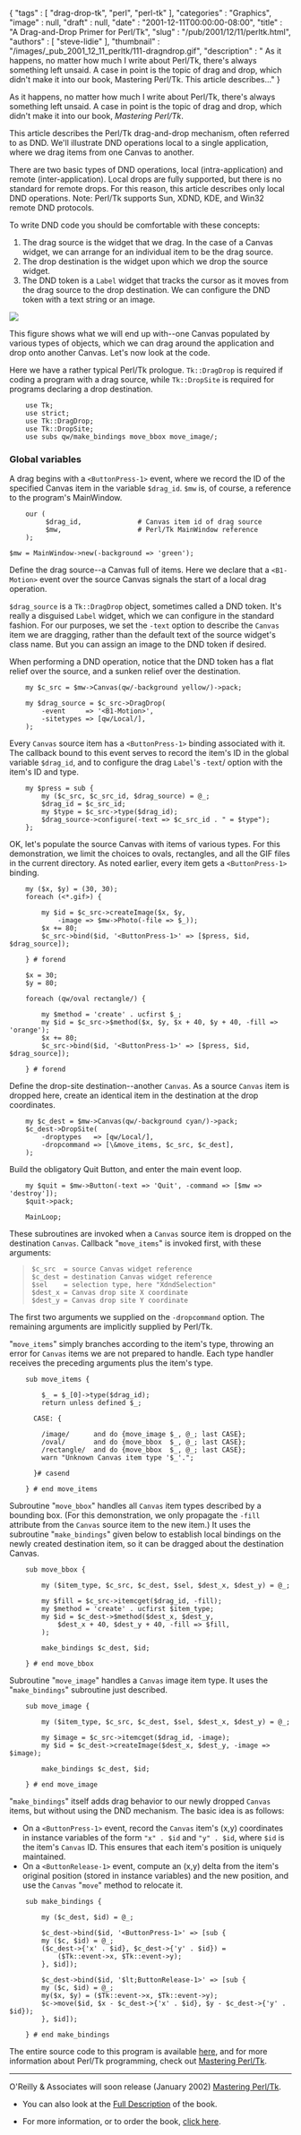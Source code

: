 {
   "tags" : [
      "drag-drop-tk",
      "perl",
      "perl-tk"
   ],
   "categories" : "Graphics",
   "image" : null,
   "draft" : null,
   "date" : "2001-12-11T00:00:00-08:00",
   "title" : "A Drag-and-Drop Primer for Perl/Tk",
   "slug" : "/pub/2001/12/11/perltk.html",
   "authors" : [
      "steve-lidie"
   ],
   "thumbnail" : "/images/_pub_2001_12_11_perltk/111-dragndrop.gif",
   "description" : " As it happens, no matter how much I write about Perl/Tk, there's always something left unsaid. A case in point is the topic of drag and drop, which didn't make it into our book, Mastering Perl/Tk. This article describes..."
}





As it happens, no matter how much I write about Perl/Tk, there's always
something left unsaid. A case in point is the topic of drag and drop,
which didn't make it into our book, *Mastering Perl/Tk*.

This article describes the Perl/Tk drag-and-drop mechanism, often
referred to as DND. We'll illustrate DND operations local to a single
application, where we drag items from one Canvas to another.

There are two basic types of DND operations, local (intra-application)
and remote (inter-application). Local drops are fully supported, but
there is no standard for remote drops. For this reason, this article
describes only local DND operations. Note: Perl/Tk supports Sun, XDND,
KDE, and Win32 remote DND protocols.

To write DND code you should be comfortable with these concepts:

1.  The drag source is the widget that we drag. In the case of a Canvas
    widget, we can arrange for an individual item to be the drag source.
2.  The drop destination is the widget upon which we drop the source
    widget.
3.  The DND token is a `Label` widget that tracks the cursor as it moves
    from the drag source to the drop destination. We can configure the
    DND token with a text string or an image.

![](/images/_pub_2001_12_11_perltk/drag.jpg)

This figure shows what we will end up with--one Canvas populated by
various types of objects, which we can drag around the application and
drop onto another Canvas. Let's now look at the code.

Here we have a rather typical Perl/Tk prologue. `Tk::DragDrop` is
required if coding a program with a drag source, while `Tk::DropSite` is
required for programs declaring a drop destination.

        use Tk;
        use strict;
        use Tk::DragDrop;
        use Tk::DropSite;
        use subs qw/make_bindings move_bbox move_image/;

### Global variables

A drag begins with a `<ButtonPress-1>` event, where we record the ID of
the specified Canvas item in the variable `$drag_id`. `$mw` is, of
course, a reference to the program's MainWindow.

        our (
             $drag_id,              # Canvas item id of drag source
             $mw,                   # Perl/Tk MainWindow reference
        );

    $mw = MainWindow->new(-background => 'green');

Define the drag source--a Canvas full of items. Here we declare that a
`<B1-Motion>` event over the source Canvas signals the start of a local
drag operation.

`$drag_source` is a `Tk::DragDrop` object, sometimes called a DND token.
It's really a disguised `Label` widget, which we can configure in the
standard fashion. For our purposes, we set the `-text` option to
describe the `Canvas` item we are dragging, rather than the default text
of the source widget's class name. But you can assign an image to the
DND token if desired.

When performing a DND operation, notice that the DND token has a flat
relief over the source, and a sunken relief over the destination.

        my $c_src = $mw->Canvas(qw/-background yellow/)->pack;

        my $drag_source = $c_src->DragDrop(
            -event     => '<B1-Motion>',
            -sitetypes => [qw/Local/],
        );

Every `Canvas` source item has a `<ButtonPress-1>` binding associated
with it. The callback bound to this event serves to record the item's ID
in the global variable `$drag_id`, and to configure the drag `Label`'s
`-text`/ option with the item's ID and type.

        my $press = sub {
            my ($c_src, $c_src_id, $drag_source) = @_;
            $drag_id = $c_src_id;
            my $type = $c_src->type($drag_id);
            $drag_source->configure(-text => $c_src_id . " = $type");
        };
      

OK, let's populate the source Canvas with items of various types. For
this demonstration, we limit the choices to ovals, rectangles, and all
the GIF files in the current directory. As noted earlier, every item
gets a `<ButtonPress-1>` binding.

        my ($x, $y) = (30, 30);
        foreach (<*.gif>) {

            my $id = $c_src->createImage($x, $y,
                -image => $mw->Photo(-file => $_));
            $x += 80;
            $c_src->bind($id, '<ButtonPress-1>' => [$press, $id, $drag_source]);
        
        } # forend

        $x = 30;
        $y = 80;

        foreach (qw/oval rectangle/) {

            my $method = 'create' . ucfirst $_;
            my $id = $c_src->$method($x, $y, $x + 40, $y + 40, -fill => 'orange');
            $x += 80;
            $c_src->bind($id, '<ButtonPress-1>' => [$press, $id, $drag_source]);
        
        } # forend
      

Define the drop-site destination--another `Canvas`. As a source `Canvas`
item is dropped here, create an identical item in the destination at the
drop coordinates.

        my $c_dest = $mw->Canvas(qw/-background cyan/)->pack;
        $c_dest->DropSite(
            -droptypes   => [qw/Local/],
            -dropcommand => [\&move_items, $c_src, $c_dest],
        );
      

Build the obligatory Quit Button, and enter the main event loop.

        my $quit = $mw->Button(-text => 'Quit', -command => [$mw => 'destroy']);
        $quit->pack;

        MainLoop;
      

These subroutines are invoked when a `Canvas` source item is dropped on
the destination `Canvas`. Callback "`move_items`" is invoked first, with
these arguments:

>     $c_src  = source Canvas widget reference
>     $c_dest = destination Canvas widget reference
>     $sel    = selection type, here "XdndSelection"
>     $dest_x = Canvas drop site X coordinate
>     $dest_y = Canvas drop site Y coordinate
>       

The first two arguments we supplied on the `-dropcommand` option. The
remaining arguments are implicitly supplied by Perl/Tk.

"`move_items`" simply branches according to the item's type, throwing an
error for `Canvas` items we are not prepared to handle. Each type
handler receives the preceding arguments plus the item's type.

        sub move_items {

            $_ = $_[0]->type($drag_id);
            return unless defined $_;

          CASE: {

            /image/      and do {move_image $_, @_; last CASE};
            /oval/       and do {move_bbox  $_, @_; last CASE};
            /rectangle/  and do {move_bbox  $_, @_; last CASE};
            warn "Unknown Canvas item type '$_'.";

          }# casend

        } # end move_items
      

Subroutine "`move_bbox`" handles all `Canvas` item types described by a
bounding box. (For this demonstration, we only propagate the `-fill`
attribute from the `Canvas` source item to the new item.) It uses the
subroutine "`make_bindings`" given below to establish local bindings on
the newly created destination item, so it can be dragged about the
destination Canvas.

        sub move_bbox {

            my ($item_type, $c_src, $c_dest, $sel, $dest_x, $dest_y) = @_;

            my $fill = $c_src->itemcget($drag_id, -fill);
            my $method = 'create' . ucfirst $item_type;
            my $id = $c_dest->$method($dest_x, $dest_y,
                $dest_x + 40, $dest_y + 40, -fill => $fill,
            );

            make_bindings $c_dest, $id;

        } # end move_bbox
      

Subroutine "`move_image`" handles a `Canvas` image item type. It uses
the "`make_bindings`" subroutine just described.

        sub move_image {

            my ($item_type, $c_src, $c_dest, $sel, $dest_x, $dest_y) = @_;

            my $image = $c_src->itemcget($drag_id, -image);
            my $id = $c_dest->createImage($dest_x, $dest_y, -image => $image);

            make_bindings $c_dest, $id;

        } # end move_image
      

"`make_bindings`" itself adds drag behavior to our newly dropped
`Canvas` items, but without using the DND mechanism. The basic idea is
as follows:

-   On a `<ButtonPress-1>` event, record the `Canvas` item's (x,y)
    coordinates in instance variables of the form `"x" . $id` and
    `"y" . $id`, where `$id` is the item's `Canvas` ID. This ensures
    that each item's position is uniquely maintained.
-   On a `<ButtonRelease-1>` event, compute an (x,y) delta from the
    item's original position (stored in instance variables) and the new
    position, and use the `Canvas` "`move`" method to relocate it.

<!-- -->

        sub make_bindings {

            my ($c_dest, $id) = @_;

            $c_dest->bind($id, '<ButtonPress-1>' => [sub {
            my ($c, $id) = @_;
            ($c_dest->{'x' . $id}, $c_dest->{'y' . $id}) =
                ($Tk::event->x, $Tk::event->y);
            }, $id]);

            $c_dest->bind($id, '$lt;ButtonRelease-1>' => [sub {
            my ($c, $id) = @_;
            my($x, $y) = ($Tk::event->x, $Tk::event->y);
            $c->move($id, $x - $c_dest->{'x' . $id}, $y - $c_dest->{'y' . $id});
            }, $id]);

        } # end make_bindings
      

The entire source code to this program is available
[here](/media/_pub_2001_12_11_perltk/drag.pl), and for more information
about Perl/Tk programming, check out [Mastering
Perl/Tk](http://www.oreilly.com/catalog/mastperltk/).

------------------------------------------------------------------------

O'Reilly & Associates will soon release (January 2002) [Mastering
Perl/Tk](http://www.oreilly.com/catalog/mastperltk/).

-   You can also look at the [Full
    Description](http://oreilly.com/catalog/mastperltk/desc.html) of the
    book.

-   For more information, or to order the book, [click
    here](http://www.oreilly.com/catalog/mastperltk/).


